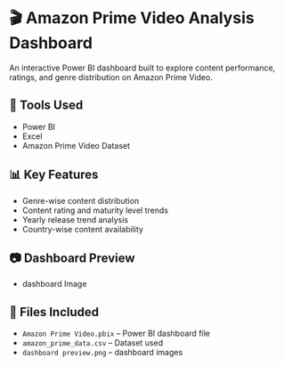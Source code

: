 # 🎬 Amazon Prime Video Analysis Dashboard
An interactive Power BI dashboard built to explore content performance, ratings, and genre distribution on Amazon Prime Video.

## 🔧 Tools Used
- Power BI
- Excel
- Amazon Prime Video Dataset

## 📊 Key Features
- Genre-wise content distribution
- Content rating and maturity level trends
- Yearly release trend analysis
- Country-wise content availability

## 📷 Dashboard Preview
- dashboard Image 

## 📁 Files Included
- `Amazon Prime Video.pbix` – Power BI dashboard file
- `amazon_prime_data.csv` – Dataset used
- `dashboard preview.png` – dashboard images
